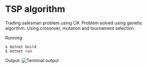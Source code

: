 # TSP algorithm

Trading salesman problem using C#. Problem solved using genetic algorithm.
Using crossover, mutation and tournament selection.

Running:
```
$ dotnet build
$ dotnet run
```

Output:
![Terminal output](assets/terminal.gif)
